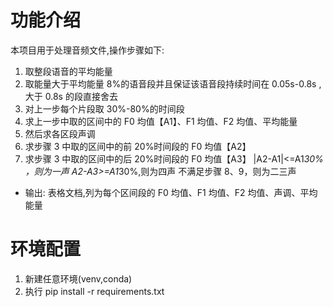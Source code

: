 # 功能介绍

本项目用于处理音频文件,操作步骤如下:

1. 取整段语音的平均能量
2. 取能量大于平均能量 8%的语音段并且保证该语音段持续时间在 0.05s-0.8s ,大于 0.8s 的段直接舍去
3. 对上一步每个片段取 30%-80%的时间段
4. 求上一步中取的区间中的 F0 均值【A1】、F1 均值、F2 均值、平均能量
5. 然后求各区段声调
6. 求步骤 3 中取的区间中的前 20%时间段的 F0 均值【A2】
7. 求步骤 3 中取的区间中的后 20%时间段的 F0 均值【A3】
   |A2-A1|<=A1*30% ，则为一声
   A2-A3>=A1*30%,则为四声
   不满足步骤 8、9，则为二三声

- 输出: 表格文档,列为每个区间段的 F0 均值、F1 均值、F2 均值、声调、平均能量

# 环境配置

1. 新建任意环境(venv,conda)
2. 执行 pip install -r requirements.txt
